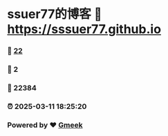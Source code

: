 # ssuer77的博客 :link: https://sssuer77.github.io 
### :page_facing_up: [22](https://sssuer77.github.io/tag.html) 
### :speech_balloon: 2 
### :hibiscus: 22384 
### :alarm_clock: 2025-03-11 18:25:20 
### Powered by :heart: [Gmeek](https://github.com/Meekdai/Gmeek)
